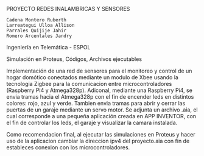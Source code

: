 PROYECTO REDES INALAMBRICAS Y SENSORES

    Cadena Montero Ruberth
    Larreategui Ulloa Allison
    Parrales Quijije Jahir
    Romero Arcentales Jandry

Ingeniería en Telemática - ESPOL

Simulación en Proteus, Códigos, Archivos ejecutables

Implementación de una red de sensores para el monitoreo y control de un hogar domótico conectados mediante un modulo de Xbee usando la tecnologia Zigbee para 
la comunicacion entre microcontroladores (Raspberry Pi4 y Atmega328p).
Adiconal, mediante una Raspberry Pi4, se envia tramas hacia el Atmega328p con el fin de encender leds en distintos colores: rojo, azul y verde. 
Tambien envia tramas para abrir y cerrar las puertas de un garaje mediante un servo motor. Se adjunta un archivo .aia, el cual corresponde a una pequeña aplicación 
creada en APP INVENTOR, con el fin de controlar los leds, el garaje y visualizar la camara instalada.

Como recomendacion final, al ejecutar las simulaciones en Proteus y hacer uso de la aplicacion cambiar la direccion ipv4 del proyecto.aia con fin de estableces conexion
con los microcontroladores.
